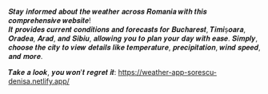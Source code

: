 𝑺𝒕𝒂𝒚 𝒊𝒏𝒇𝒐𝒓𝒎𝒆𝒅 𝒂𝒃𝒐𝒖𝒕 𝒕𝒉𝒆 𝒘𝒆𝒂𝒕𝒉𝒆𝒓 𝒂𝒄𝒓𝒐𝒔𝒔 𝑹𝒐𝒎𝒂𝒏𝒊𝒂 𝒘𝒊𝒕𝒉 𝒕𝒉𝒊𝒔 𝒄𝒐𝒎𝒑𝒓𝒆𝒉𝒆𝒏𝒔𝒊𝒗𝒆 𝒘𝒆𝒃𝒔𝒊𝒕𝒆!  
𝑰𝒕 𝒑𝒓𝒐𝒗𝒊𝒅𝒆𝒔 𝒄𝒖𝒓𝒓𝒆𝒏𝒕 𝒄𝒐𝒏𝒅𝒊𝒕𝒊𝒐𝒏𝒔 𝒂𝒏𝒅 𝒇𝒐𝒓𝒆𝒄𝒂𝒔𝒕𝒔 𝒇𝒐𝒓 𝑩𝒖𝒄𝒉𝒂𝒓𝒆𝒔𝒕, 𝑻𝒊𝒎𝒊ș𝒐𝒂𝒓𝒂, 𝑶𝒓𝒂𝒅𝒆𝒂, 𝑨𝒓𝒂𝒅, 𝒂𝒏𝒅 𝑺𝒊𝒃𝒊𝒖, 𝒂𝒍𝒍𝒐𝒘𝒊𝒏𝒈 𝒚𝒐𝒖 𝒕𝒐 𝒑𝒍𝒂𝒏 𝒚𝒐𝒖𝒓 𝒅𝒂𝒚 𝒘𝒊𝒕𝒉 𝒆𝒂𝒔𝒆. 𝑺𝒊𝒎𝒑𝒍𝒚, 𝒄𝒉𝒐𝒐𝒔𝒆 𝒕𝒉𝒆 𝒄𝒊𝒕𝒚 𝒕𝒐 𝒗𝒊𝒆𝒘 𝒅𝒆𝒕𝒂𝒊𝒍𝒔 𝒍𝒊𝒌𝒆 𝒕𝒆𝒎𝒑𝒆𝒓𝒂𝒕𝒖𝒓𝒆, 𝒑𝒓𝒆𝒄𝒊𝒑𝒊𝒕𝒂𝒕𝒊𝒐𝒏, 𝒘𝒊𝒏𝒅 𝒔𝒑𝒆𝒆𝒅, 𝒂𝒏𝒅 𝒎𝒐𝒓𝒆.

𝑻𝒂𝒌𝒆 𝒂 𝒍𝒐𝒐𝒌, 𝒚𝒐𝒖 𝒘𝒐𝒏'𝒕 𝒓𝒆𝒈𝒓𝒆𝒕 𝒊𝒕: https://weather-app-sorescu-denisa.netlify.app/ 
